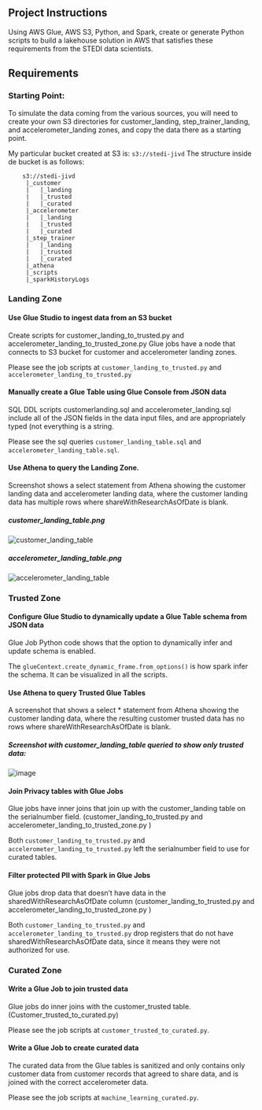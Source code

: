 ## Project Instructions

Using AWS Glue, AWS S3, Python, and Spark, create or generate Python scripts to build a lakehouse solution in AWS that satisfies these requirements from the STEDI data scientists.

## Requirements

### Starting Point:

To simulate the data coming from the various sources, you will need to create your own S3 directories for customer_landing, step_trainer_landing, and accelerometer_landing zones, and copy the data there as a starting point.

My particular bucket created at S3 is: ``` s3://stedi-jivd ```
The structure inside de bucket is as follows:

``` 
    s3://stedi-jivd
     |_customer
     |   |_landing
     |   |_trusted
     |   |_curated
     |_accelerometer
     |   |_landing
     |   |_trusted
     |   |_curated
     |_step_trainer
     |   |_landing
     |   |_trusted
     |   |_curated
     |_athena
     |_scripts
     |_sparkHistoryLogs    
```    

### Landing Zone

#### Use Glue Studio to ingest data from an S3 bucket

Create scripts for customer_landing_to_trusted.py and accelerometer_landing_to_trusted_zone.py Glue jobs have a node that connects to S3 bucket for customer and accelerometer landing zones.

Please see the job scripts at `customer_landing_to_trusted.py` and `accelerometer_landing_to_trusted.py` 

#### Manually create a Glue Table using Glue Console from JSON data

SQL DDL scripts customerlanding.sql and accelerometer_landing.sql include all of the JSON fields in the data input files, and are appropriately typed (not everything is a string.

Please see the sql queries `customer_landing_table.sql` and `accelerometer_landing_table.sql`.

#### Use Athena to query the Landing Zone.

Screenshot shows a select statement from Athena showing the customer landing data and accelerometer landing data, where the customer landing data has multiple rows where shareWithResearchAsOfDate is blank.

##### customer_landing_table.png
![customer_landing_table](https://user-images.githubusercontent.com/15125406/224882830-1508bd1c-4961-4a81-abe8-6a1495929d1e.png)

##### accelerometer_landing_table.png
![accelerometer_landing_table](https://user-images.githubusercontent.com/15125406/224882864-81e79c09-e56d-414e-8ec2-d131e3687e5c.png)

### Trusted Zone

#### Configure Glue Studio to dynamically update a Glue Table schema from JSON data

Glue Job Python code shows that the option to dynamically infer and update schema is enabled.

The `glueContext.create_dynamic_frame.from_options()` is how spark infer the schema. It can be visualized in all the scripts.

#### Use Athena to query Trusted Glue Tables

A screenshot that shows a select * statement from Athena showing the customer landing data, where the resulting customer trusted data has no rows where shareWithResearchAsOfDate is blank.

##### Screenshot with customer_landing_table queried to show only trusted data: 
![image](https://user-images.githubusercontent.com/15125406/224886493-d9e015e1-6d90-482f-aa6d-9c436e7e108f.png)

#### Join Privacy tables with Glue Jobs

Glue jobs have inner joins that join up with the customer_landing table on the serialnumber field. (customer_landing_to_trusted.py and accelerometer_landing_to_trusted_zone.py )

Both `customer_landing_to_trusted.py` and `accelerometer_landing_to_trusted.py` left the serialnumber field to use for curated tables.

#### Filter protected PII with Spark in Glue Jobs

Glue jobs drop data that doesn’t have data in the sharedWithResearchAsOfDate column (customer_landing_to_trusted.py and accelerometer_landing_to_trusted_zone.py )

Both `customer_landing_to_trusted.py` and `accelerometer_landing_to_trusted.py` drop registers that do not have sharedWithResearchAsOfDate data, since it means they were not authorized for use.

### Curated Zone

#### Write a Glue Job to join trusted data

Glue jobs do inner joins with the customer_trusted table. (Customer_trusted_to_curated.py)

Please see the job scripts at `customer_trusted_to_curated.py`.

#### Write a Glue Job to create curated data

The curated data from the Glue tables is sanitized and only contains only customer data from customer records that agreed to share data, and is joined with the correct accelerometer data.

Please see the job scripts at `machine_learning_curated.py`.


